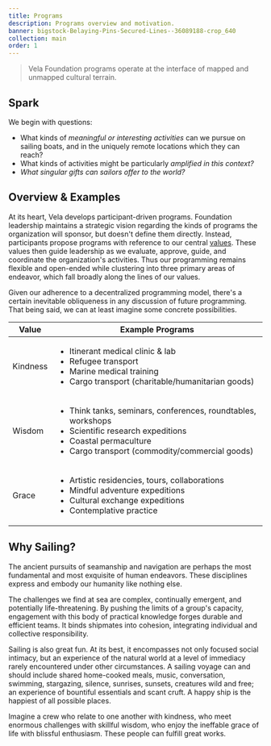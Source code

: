 ```yaml
---
title: Programs
description: Programs overview and motivation.
banner: bigstock-Belaying-Pins-Secured-Lines--36089188-crop_640
collection: main
order: 1
---
```


> Vela Foundation programs operate at the interface of mapped and unmapped cultural terrain.

## Spark

We begin with questions:

* What kinds of _meaningful or interesting activities_ can we pursue on sailing boats, and in the uniquely remote locations which they can reach?
* What kinds of activities might be particularly _amplified in this context?_
* _What singular gifts can sailors offer to the world?_

## Overview & Examples

At its heart, Vela develops participant-driven programs. Foundation leadership maintains a strategic vision regarding the kinds of programs the organization will sponsor, but doesn't define them directly. Instead, participants propose programs with reference to our central [values](/about/#values). These values then guide leadership as we evaluate, approve, guide, and coordinate the organization's activities. Thus our programming remains flexible and open-ended while clustering into three primary areas of endeavor, which fall broadly along the lines of our values.

Given our adherence to a decentralized programming model, there's a certain inevitable obliqueness in any discussion of future programming. That being said, we can at least imagine some concrete possibilities.

Value | Example Programs
--|--
Kindness | <ul><li>Itinerant medical clinic & lab</li><li>Refugee transport</li><li>Marine medical training</li><li>Cargo transport (charitable/humanitarian goods)</li></ul>
Wisdom | <ul><li>Think tanks, seminars, conferences, roundtables, workshops</li><li>Scientific research expeditions</li><li>Coastal permaculture</li><li>Cargo transport (commodity/commercial goods)</li></ul>
Grace | <ul><li>Artistic residencies, tours, collaborations</li><li>Mindful adventure expeditions</li><li>Cultural exchange expeditions</li><li>Contemplative practice</li></ul>


## Why Sailing?

The ancient pursuits of seamanship and navigation are perhaps the most fundamental and most exquisite of human endeavors. These disciplines express and embody our humanity like nothing else.

The challenges we find at sea are complex, continually emergent, and potentially life-threatening. By pushing the limits of a group's capacity, engagement with this body of practical knowledge forges durable and efficient teams. It binds shipmates into cohesion, integrating individual and collective responsibility.

Sailing is also great fun. At its best, it encompasses not only focused social intimacy, but an experience of the natural world at a level of immediacy rarely encountered under other circumstances. A sailing voyage can and should include shared home-cooked meals, music, conversation, swimming, stargazing, silence, sunrises, sunsets, creatures wild and free; an experience of bountiful essentials and scant cruft. A happy ship is the happiest of all possible places.

Imagine a crew who relate to one another with kindness, who meet enormous challenges with skillful wisdom, who enjoy the ineffable grace of life with blissful enthusiasm. These people can fulfill great works.
